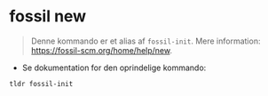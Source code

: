 # fossil new

> Denne kommando er et alias af `fossil-init`.
> Mere information: <https://fossil-scm.org/home/help/new>.

- Se dokumentation for den oprindelige kommando:

`tldr fossil-init`
